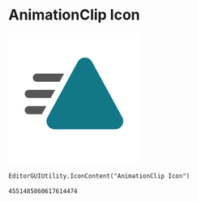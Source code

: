 # AnimationClip Icon
![](/img/AnimationClip%20Icon.png)

``` CSharp
EditorGUIUtility.IconContent("AnimationClip Icon")
```
```
4551485860617614474
```
